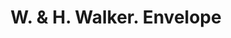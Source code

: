 ---
doi: 10.7916/D8XP8H2F
date_other: '1894'
date_other_textual: '1894'
form: printed ephemera
genre:
- Envelopes
name:
- W. & H. Walker
object_in_context_url: https://biggert.cul.columbia.edu/items/view/ave_biggert_01497
subject_hierarchical_geographic:
- Pittsburgh, Pennsylvania, United States
subject_name:
- W. & H. Walker
title: W. & H. Walker. Envelope
sort_title: W. & H. Walker. Envelope
call_number: ave_biggert_01497
coordinates:
- 40.439722222222215,-79.97638888888889
pid: ave_biggert_01497
identifiers: ave_biggert_01497
canvas_id: ldpd:396758
permalink: "/items/ave_biggert_01497/"
layout: iiif-image-page
---